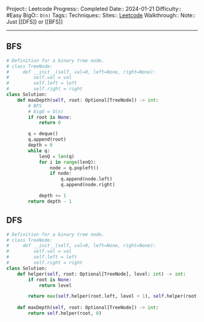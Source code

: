 Project:: Leetcode
Progress:: Completed
Date:: 2024-01-21
Difficulty:: #Easy 
BigO:: `O(n)`
Tags:: 
Techniques:: 
Sites:: [Leetcode](https://leetcode.com/problems/maximum-depth-of-binary-tree/description/)
Walkthrough:: 
Note:: Just [[DFS]] or [[BFS]]

---

## BFS
```python
# Definition for a binary tree node.
# class TreeNode:
#     def __init__(self, val=0, left=None, right=None):
#         self.val = val
#         self.left = left
#         self.right = right
class Solution:
    def maxDepth(self, root: Optional[TreeNode]) -> int:
        # BFS
        # bigO = O(n)
        if root is None:
            return 0

        q = deque()
        q.append(root)
        depth = 0
        while q:
            lenQ = len(q)
            for i in range(lenQ):
                node = q.popleft()
                if node:
                    q.append(node.left)
                    q.append(node.right)

            depth += 1
        return depth - 1
```

## DFS
```python
# Definition for a binary tree node.
# class TreeNode:
#     def __init__(self, val=0, left=None, right=None):
#         self.val = val
#         self.left = left
#         self.right = right
class Solution:
    def helper(self, root: Optional[TreeNode], level: int) -> int:
        if root is None:
            return level

        return max(self.helper(root.left, level + 1), self.helper(root.right, level + 1))
    
    def maxDepth(self, root: Optional[TreeNode]) -> int:
        return self.helper(root, 0)
    
```